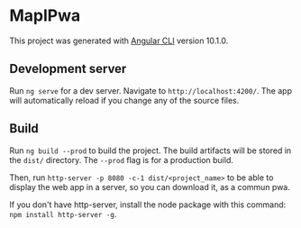 # MaplPwa

This project was generated with [Angular CLI](https://github.com/angular/angular-cli) version 10.1.0.

## Development server

Run `ng serve` for a dev server. Navigate to `http://localhost:4200/`. The app will automatically reload if you change any of the source files.

## Build

Run `ng build --prod` to build the project. The build artifacts will be stored in the `dist/` directory. The `--prod` flag is for a production build.

Then, run `http-server -p 8080 -c-1 dist/<project_name>` to be able to display the web app in a server, so you can download it, as a
commun pwa.

If you don't have http-server, install the node package with this command: `npm install http-server -g`.
